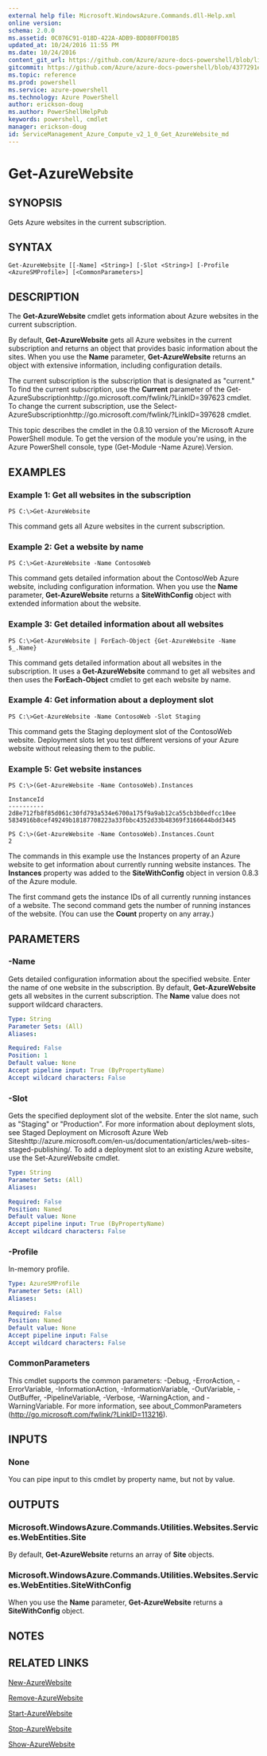 ```yaml
---
external help file: Microsoft.WindowsAzure.Commands.dll-Help.xml
online version: 
schema: 2.0.0
ms.assetid: 0C076C91-018D-422A-ADB9-BDD80FFD01B5
updated_at: 10/24/2016 11:55 PM
ms.date: 10/24/2016
content_git_url: https://github.com/Azure/azure-docs-powershell/blob/live/azureps-cmdlets-docs/ServiceManagement/Azure.Compute/v2.1.0/Get-AzureWebsite.md
gitcommit: https://github.com/Azure/azure-docs-powershell/blob/4377291ee360e58e2c1c5d644155daf6a0279055/azureps-cmdlets-docs/ServiceManagement/Azure.Compute/v2.1.0/Get-AzureWebsite.md
ms.topic: reference
ms.prod: powershell
ms.service: azure-powershell
ms.technology: Azure PowerShell
author: erickson-doug
ms.author: PowerShellHelpPub
keywords: powershell, cmdlet
manager: erickson-doug
id: ServiceManagement_Azure_Compute_v2_1_0_Get_AzureWebsite_md
---
```


# Get-AzureWebsite

## SYNOPSIS
Gets Azure websites in the current subscription.

## SYNTAX

```
Get-AzureWebsite [[-Name] <String>] [-Slot <String>] [-Profile <AzureSMProfile>] [<CommonParameters>]
```

## DESCRIPTION
The **Get-AzureWebsite** cmdlet gets information about Azure websites in the current subscription.

By default, **Get-AzureWebsite** gets all Azure websites in the current subscription and returns an object that provides basic information about the sites.
When you use the **Name** parameter, **Get-AzureWebsite** returns an object with extensive information, including configuration details.

The current subscription is the subscription that is designated as "current." To find the current subscription, use the **Current** parameter of the Get-AzureSubscriptionhttp://go.microsoft.com/fwlink/?LinkID=397623 cmdlet.
To change the current subscription, use the Select-AzureSubscriptionhttp://go.microsoft.com/fwlink/?LinkID=397628 cmdlet.

This topic describes the cmdlet in the 0.8.10 version of the Microsoft Azure PowerShell module.
To get the version of the module you're using, in the Azure PowerShell console, type (Get-Module -Name Azure).Version.

## EXAMPLES

### Example 1: Get all websites in the subscription
```
PS C:\>Get-AzureWebsite
```

This command gets all Azure websites in the current subscription.

### Example 2: Get a website by name
```
PS C:\>Get-AzureWebsite -Name ContosoWeb
```

This command gets detailed information about the ContosoWeb Azure website, including configuration information.
When you use the **Name** parameter, **Get-AzureWebsite** returns a **SiteWithConfig** object with extended information about the website.

### Example 3: Get detailed information about all websites
```
PS C:\>Get-AzureWebsite | ForEach-Object {Get-AzureWebsite -Name $_.Name}
```

This command gets detailed information about all websites in the subscription.
It uses a **Get-AzureWebsite** command to get all websites and then uses the **ForEach-Object** cmdlet to get each website by name.

### Example 4: Get information about a deployment slot
```
PS C:\>Get-AzureWebsite -Name ContosoWeb -Slot Staging
```

This command gets the Staging deployment slot of the ContosoWeb website.
Deployment slots let you test different versions of your Azure website without releasing them to the public.

### Example 5: Get website instances
```
PS C:\>(Get-AzureWebsite -Name ContosoWeb).Instances

InstanceId
----------
2d8e712fb8f85d061c30fd793a534e6700a175f9a9ab12ca55cb3b0edfcc10ee
5834916b8cef49249b18187708223a33fbbc4352d33b48369f3166644bdd3445

PS C:\>(Get-AzureWebsite -Name ContosoWeb).Instances.Count
2
```

The commands in this example use the Instances property of an Azure website to get information about currently running website instances.
The **Instances** property was added to the **SiteWithConfig** object in version 0.8.3 of the Azure module.

The first command gets the instance IDs of all currently running instances of a website.
The second command gets the number of running instances of the website.
(You can use the **Count** property on any array.)

## PARAMETERS

### -Name
Gets detailed configuration information about the specified website.
Enter the name of one website in the subscription.
By default, **Get-AzureWebsite** gets all websites in the current subscription.
The **Name** value does not support wildcard characters.

```yaml
Type: String
Parameter Sets: (All)
Aliases: 

Required: False
Position: 1
Default value: None
Accept pipeline input: True (ByPropertyName)
Accept wildcard characters: False
```

### -Slot
Gets the specified deployment slot of the website.
Enter the slot name, such as "Staging" or "Production".
For more information about deployment slots, see Staged Deployment on Microsoft Azure Web Siteshttp://azure.microsoft.com/en-us/documentation/articles/web-sites-staged-publishing/.
To add a deployment slot to an existing Azure website, use the Set-AzureWebsite cmdlet.

```yaml
Type: String
Parameter Sets: (All)
Aliases: 

Required: False
Position: Named
Default value: None
Accept pipeline input: True (ByPropertyName)
Accept wildcard characters: False
```

### -Profile
In-memory profile.

```yaml
Type: AzureSMProfile
Parameter Sets: (All)
Aliases: 

Required: False
Position: Named
Default value: None
Accept pipeline input: False
Accept wildcard characters: False
```

### CommonParameters
This cmdlet supports the common parameters: -Debug, -ErrorAction, -ErrorVariable, -InformationAction, -InformationVariable, -OutVariable, -OutBuffer, -PipelineVariable, -Verbose, -WarningAction, and -WarningVariable. For more information, see about_CommonParameters (http://go.microsoft.com/fwlink/?LinkID=113216).

## INPUTS

### None
You can pipe input to this cmdlet by property name, but not by value.

## OUTPUTS

### Microsoft.WindowsAzure.Commands.Utilities.Websites.Services.WebEntities.Site
By default, **Get-AzureWebsite** returns an array of **Site** objects.

### Microsoft.WindowsAzure.Commands.Utilities.Websites.Services.WebEntities.SiteWithConfig
When you use the **Name** parameter, **Get-AzureWebsite** returns a **SiteWithConfig** object.

## NOTES

## RELATED LINKS

[New-AzureWebsite](xref:ServiceManagement/Azure.Compute/v2.1.0/New-AzureWebsite.md)

[Remove-AzureWebsite](xref:ServiceManagement/Azure.Compute/v2.1.0/Remove-AzureWebsite.md)

[Start-AzureWebsite](xref:ServiceManagement/Azure.Compute/v2.1.0/Start-AzureWebsite.md)

[Stop-AzureWebsite](xref:ServiceManagement/Azure.Compute/v2.1.0/Stop-AzureWebsite.md)

[Show-AzureWebsite](xref:ServiceManagement/Azure.Compute/v2.1.0/Show-AzureWebsite.md)


